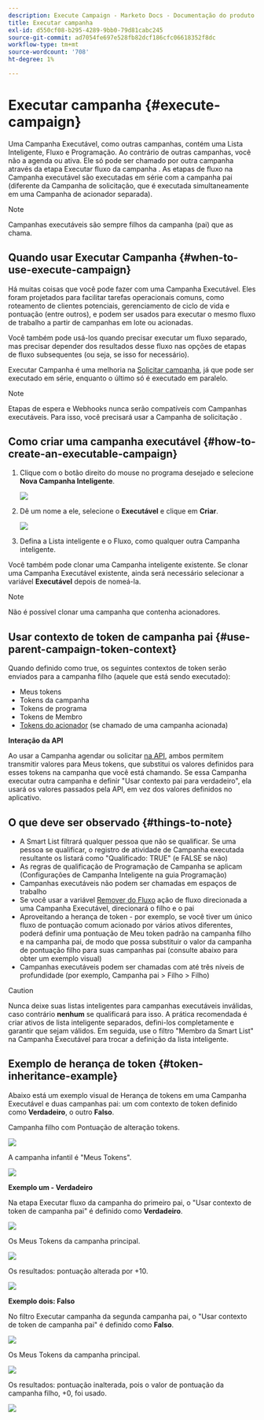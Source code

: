 ```yaml
---
description: Execute Campaign - Marketo Docs - Documentação do produto
title: Executar campanha
exl-id: d550cf08-b295-4289-9bb0-79d81cabc245
source-git-commit: ad7054fe697e528fb82dcf186cfc06618352f8dc
workflow-type: tm+mt
source-wordcount: '708'
ht-degree: 1%

---
```


# Executar campanha {#execute-campaign}

Uma Campanha Executável, como outras campanhas, contém uma Lista Inteligente, Fluxo e Programação. Ao contrário de outras campanhas, você não a agenda ou ativa. Ele só pode ser chamado por outra campanha através da etapa Executar fluxo da campanha . As etapas de fluxo na Campanha executável são executadas em série com a campanha pai (diferente da Campanha de solicitação, que é executada simultaneamente em uma Campanha de acionador separada).

>[!NOTE]
>
>Campanhas executáveis são sempre filhos da campanha (pai) que as chama.

## Quando usar Executar Campanha {#when-to-use-execute-campaign}

Há muitas coisas que você pode fazer com uma Campanha Executável. Eles foram projetados para facilitar tarefas operacionais comuns, como roteamento de clientes potenciais, gerenciamento de ciclo de vida e pontuação (entre outros), e podem ser usados para executar o mesmo fluxo de trabalho a partir de campanhas em lote ou acionadas.

Você também pode usá-los quando precisar executar um fluxo separado, mas precisar depender dos resultados desse fluxo nas opções de etapas de fluxo subsequentes (ou seja, se isso for necessário).

Executar Campanha é uma melhoria na [Solicitar campanha](/help/marketo/product-docs/core-marketo-concepts/smart-campaigns/flow-actions/request-campaign.md), já que pode ser executado em série, enquanto o último só é executado em paralelo.

>[!NOTE]
>
>Etapas de espera e Webhooks nunca serão compatíveis com Campanhas executáveis. Para isso, você precisará usar a Campanha de solicitação .

## Como criar uma campanha executável {#how-to-create-an-executable-campaign}

1. Clique com o botão direito do mouse no programa desejado e selecione **Nova Campanha Inteligente**.

   ![](assets/execute-campaign-1.png)

1. Dê um nome a ele, selecione o **Executável** e clique em **Criar**.

   ![](assets/execute-campaign-2.png)

1. Defina a Lista inteligente e o Fluxo, como qualquer outra Campanha inteligente.

Você também pode clonar uma Campanha inteligente existente. Se clonar uma Campanha Executável existente, ainda será necessário selecionar a variável **Executável** depois de nomeá-la.

>[!NOTE]
>
>Não é possível clonar uma campanha que contenha acionadores.

## Usar contexto de token de campanha pai {#use-parent-campaign-token-context}

Quando definido como true, os seguintes contextos de token serão enviados para a campanha filho (aquele que está sendo executado):

* Meus tokens
* Tokens da campanha
* Tokens de programa
* Tokens de Membro
* [Tokens do acionador](/help/marketo/product-docs/marketo-sales-insight/msi-for-salesforce/features/tabs-in-the-msi-panel/interesting-moments/trigger-tokens-for-interesting-moments.md) (se chamado de uma campanha acionada)

**Interação da API**

Ao usar a Campanha agendar ou solicitar [na API](https://developers.marketo.com/rest-api/assets/smart-campaigns/#batch), ambos permitem transmitir valores para Meus tokens, que substitui os valores definidos para esses tokens na campanha que você está chamando. Se essa Campanha executar outra campanha e definir &quot;Usar contexto pai para verdadeiro&quot;, ela usará os valores passados pela API, em vez dos valores definidos no aplicativo.

## O que deve ser observado {#things-to-note}

* A Smart List filtrará qualquer pessoa que não se qualificar. Se uma pessoa se qualificar, o registro de atividade de Campanha executada resultante os listará como &quot;Qualificado: TRUE&quot; (e FALSE se não)
* As regras de qualificação de Programação de Campanha se aplicam (Configurações de Campanha Inteligente na guia Programação)
* Campanhas executáveis não podem ser chamadas em espaços de trabalho
* Se você usar a variável [Remover do Fluxo](/help/marketo/product-docs/core-marketo-concepts/smart-campaigns/flow-actions/remove-from-flow.md) ação de fluxo direcionada a uma Campanha Executável, direcionará o filho e o pai
* Aproveitando a herança de token - por exemplo, se você tiver um único fluxo de pontuação comum acionado por vários ativos diferentes, poderá definir uma pontuação de Meu token padrão na campanha filho e na campanha pai, de modo que possa substituir o valor da campanha de pontuação filho para suas campanhas pai (consulte abaixo para obter um exemplo visual)
* Campanhas executáveis podem ser chamadas com até três níveis de profundidade (por exemplo, Campanha pai > Filho > Filho)

>[!CAUTION]
>
>Nunca deixe suas listas inteligentes para campanhas executáveis inválidas, caso contrário **nenhum** se qualificará para isso. A prática recomendada é criar ativos de lista inteligente separados, defini-los completamente e garantir que sejam válidos. Em seguida, use o filtro &quot;Membro da Smart List&quot; na Campanha Executável para trocar a definição da lista inteligente.

## Exemplo de herança de token {#token-inheritance-example}

Abaixo está um exemplo visual de Herança de tokens em uma Campanha Executável e duas campanhas pai: um com contexto de token definido como **Verdadeiro**, o outro **Falso**.

Campanha filho com Pontuação de alteração tokens.

![](assets/execute-campaign-3.png)

A campanha infantil é &quot;Meus Tokens&quot;.

![](assets/execute-campaign-4.png)

**Exemplo um - Verdadeiro**

Na etapa Executar fluxo da campanha do primeiro pai, o &quot;Usar contexto de token de campanha pai&quot; é definido como **Verdadeiro**.

![](assets/execute-campaign-5.png)

Os Meus Tokens da campanha principal.

![](assets/execute-campaign-6.png)

Os resultados: pontuação alterada por +10.

![](assets/execute-campaign-7.png)

**Exemplo dois: Falso**

No filtro Executar campanha da segunda campanha pai, o &quot;Usar contexto de token de campanha pai&quot; é definido como **Falso**.

![](assets/execute-campaign-8.png)

Os Meus Tokens da campanha principal.

![](assets/execute-campaign-9.png)

Os resultados: pontuação inalterada, pois o valor de pontuação da campanha filho, +0, foi usado.

![](assets/execute-campaign-10.png)
